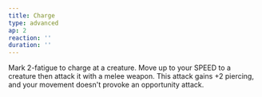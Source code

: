 ```yaml
---
title: Charge
type: advanced
ap: 2
reaction: ''
duration: ''
---
```

Mark 2-fatigue to charge at a creature. Move up to your SPEED to a creature then attack it with a melee weapon. This attack gains +2 piercing, and your movement doesn't provoke an opportunity attack.
